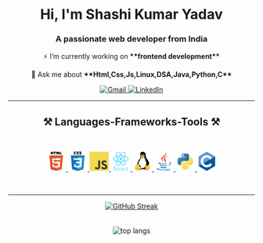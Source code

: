 <h1 align="center">Hi, I'm Shashi Kumar Yadav</h1>
    <h3 align="center">A passionate web developer from India</h3>
    <div align ="center">
        <p>⚡ I’m currently working on <strong>**frontend development**</strong></p>
        <p>💬 Ask me about <strong>**Html,Css,Js,Linux,DSA,Java,Python,C**</strong></p>
        </div>
        <div align ="center">
        <a href="mailto:sky593499@gmail.com" class="badge">
            <img src="https://img.shields.io/badge/Gmail-333333?style=for-the-badge&logo=gmail&logoColor=red" alt="Gmail">
        </a>
        <a href="https://www.linkedin.com/in/shashi-kumar-yadav-673252315" target="_blank" class="badge">
            <img src="https://img.shields.io/badge/LinkedIn-0077B5?style=for-the-badge&logo=linkedin&logoColor=white" alt="LinkedIn">
        </a>
    </div>
    <hr>
    <h2 align="center">⚒️ Languages-Frameworks-Tools ⚒️</h2>
    <br>
    <div align="center">
    
<a href="https://www.w3.org/html/" target="_blank" rel="noreferrer"> <img src="https://raw.githubusercontent.com/devicons/devicon/master/icons/html5/html5-original-wordmark.svg" alt="html5" width="40" height="40"/> </a>
            <a href="https://www.w3schools.com/css/" target="_blank" rel="noreferrer"> <img src="https://raw.githubusercontent.com/devicons/devicon/master/icons/css3/css3-original-wordmark.svg" alt="css3" width="40" height="40"/> 
            <a href="https://developer.mozilla.org/en-US/docs/Web/JavaScript" target="_blank" rel="noreferrer"> <img src="https://raw.githubusercontent.com/devicons/devicon/master/icons/javascript/javascript-original.svg" alt="javascript" width="40" height="40"/>
            <a href="https://reactjs.org/" target="_blank" rel="noreferrer"> <img src="https://raw.githubusercontent.com/devicons/devicon/master/icons/react/react-original-wordmark.svg" alt="react" width="40" height="40"/> </a> 
            <a href="https://www.linux.org/" target="_blank" rel="noreferrer"> <img src="https://raw.githubusercontent.com/devicons/devicon/master/icons/linux/linux-original.svg" alt="linux" width="40" height="40"/> </a>
            <a href="https://www.w3schools.com/java/" target="_blank" rel="noreferrer"> <img src="https://raw.githubusercontent.com/devicons/devicon/master/icons/java/java-original.svg" alt="Python"
                width="40" height="40"/> </a>
            <a href="https://www.python.org/about/gettingstarted/" target="_blank" rel="noreferrer"> <img src="https://raw.githubusercontent.com/devicons/devicon/master/icons/python/python-original.svg" alt="Python"
                        width="40" height="40"/> </a>
                        <a href="https://www.cprogramming.com/" target="_blank" rel="noreferrer"> <img src="https://raw.githubusercontent.com/devicons/devicon/master/icons/c/c-original.svg" alt="c"
                            width="40" height="40"/> </a>
    </div>
    <br/>
    <hr>
    <div align="center">
        [![GitHub Streak](https://github-readme-streak-stats-salesp07.vercel.app?user=skyy4&theme=holi-theme&hide_border=true&border_radius=50&mode=weekly)](https://git.io/streak-stats)
 <!--     <img width=390 src="https://github-readme-stats-salesp07.vercel.app/api?username=skyy4&count_private=true&show_icons=true&theme=react&rank_icon=github&border_radius=10" alt="readme stats" /> --> 
 <br/>
        <img width=325 align="center" src="https://github-readme-stats-salesp07.vercel.app/api/top-langs/?username=skyy4&hide=HTML&langs_count=8&layout=compact&theme=react&border_radius=10&size_weight=0.5&count_weight=0.5&exclude_repo=github-readme-stats" alt="top langs" />
    </div>

    


